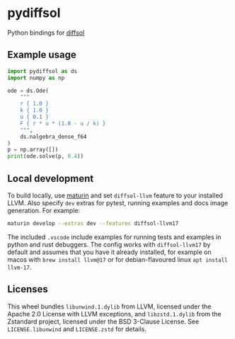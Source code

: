 # pydiffsol

Python bindings for [diffsol](https://github.com/martinjrobins/diffsol)

## Example usage

```py
import pydiffsol as ds
import numpy as np

ode = ds.Ode(
    """
    r { 1.0 }
    k { 1.0 }
    u { 0.1 }
    F { r * u * (1.0 - u / k) }
    """,
    ds.nalgebra_dense_f64
)
p = np.array([])
print(ode.solve(p, 0.4))
```

## Local development

To build locally, use [maturin](https://www.maturin.rs/installation.html) and
set `diffsol-llvm` feature to your installed LLVM. Also specify `dev` extras for
pytest, running examples and docs image generation. For example:

```sh
maturin develop --extras dev --features diffsol-llvm17
```

The included `.vscode` include examples for running tests and examples in
python and rust debuggers. The config works with `diffsol-llvm17` by default and
assumes that you have it already installed, for example on macos with
`brew install llvm@17` or for debian-flavoured linux `apt install llvm-17`.

## Licenses

This wheel bundles `libunwind.1.dylib` from LLVM, licensed under the Apache 2.0
License with LLVM exceptions, and `libzstd.1.dylib` from the Zstandard project,
licensed under the BSD 3-Clause License. See `LICENSE.libunwind` and
`LICENSE.zstd` for details.
